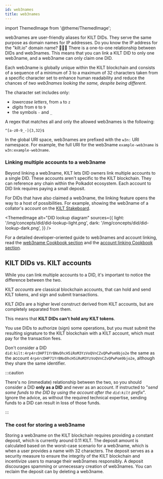 ```yaml
---
id: web3names
title: web3names
---
```


import ThemedImage from '@theme/ThemedImage';

web3names are user-friendly aliases for KILT DIDs.
They serve the same purpose as domain names for IP addresses.
Do you know the IP address for the "kilt.io" domain name? 🤷🏽‍♀️
There is a one-to-one relationship between DIDs and web3names.
This means that you can link a KILT DID to only one web3name, and a web3name can only claim one DID.

Each web3name is globally unique within the KILT blockchain and consists of a sequence of a minimum of 3 to a maximum of 32 characters taken from a specific character set to enhance human readability and reduce the chances of *two web3names looking the same, despite being different*.

The character set includes only:

- *lowercase letters*, from `a` to `z`
- *digits* from `0` to `9`
- the symbols `-` and `_`

A regex that matches all and only the allowed web3names is the following:

```
^[a-z0-9_-]{3,32}$
```

In the global URI space, web3names are prefixed with the `w3n:` URI namespace.
For example, the full URI for the web3name `example-web3name` is `w3n:example-web3name`.

### Linking multiple accounts to a web3name

Beyond linking a web3name, KILT lets DID owners link multiple accounts to a single DID.
These accounts aren't specific to the KILT blockchain.
They can reference any chain within the Polkadot ecosystem.
Each account to DID link requires paying a small deposit.

For DIDs that have also claimed a web3name, the linking feature opens the way to a host of possibilities. For example, showing the web3name of a collator's account on the [KILT Stakeboard](https://stakeboard.kilt.io/).

<ThemedImage
  alt="DID lookup diagram"
  sources={{
    light: '/img/concepts/did/did-lookup-light.png',
    dark: '/img/concepts/did/did-lookup-dark.png',
  }}
/>

For a detailed developer-oriented guide to web3names and account linking, read the [web3name Cookbook section](../develop/01_sdk/02_cookbook/02_web3names/01_claim.md) and the [account linking Cookbook section](../develop/01_sdk/02_cookbook/03_account_linking/01_link.md).

## KILT DIDs vs. KILT accounts

While you can link multiple accounts to a DID, it's important to notice the difference between the two.

KILT *accounts* are classical blockchain accounts, that can hold and send KILT tokens, and sign and submit transactions.

KILT *DIDs* are a higher level construct derived from KILT accounts, but are completely separated from them.

This means that **KILT DIDs can't hold any KILT tokens**.

You use DIDs to authorize (sign) some operations, but you must submit the resulting signature to the KILT blockchain with a KILT account, which must pay for the transaction fees.

Don't consider a DID `did:kilt:4rp4rcDHP71YrBNvDhcH5iRoM3YzVoQVnCZvQPwPom9bjo2e` the same as the account `4rp4rcDHP71YrBNvDhcH5iRoM3YzVoQVnCZvQPwPom9bjo2e`, although they share the same identifier.

:::caution

There's no (immediate) relationship between the two, so you should consider a DID **only as a DID** and never as an account.
If instructed to "*send some funds to the DID by using the account after the `did:kilt` prefix*". Ignore the advice, as without the required technical expertise, sending funds to a DID can result in loss of those funds.

:::

### The cost for storing a web3name

Storing a web3name on the KILT blockchain requires providing a constant deposit, which is currently around 0.11 KILT. The deposit amount is calculated based on the worst-case scenario for a web3name, which is when a user provides a name with 32 characters.
The deposit serves as a security measure to ensure the integrity of the KILT blockchain and incentivize users to manage their web3names responsibly.
A deposit discourages spamming or unnecessary creation of web3names. You can reclaim the deposit can by deleting a web3name.
